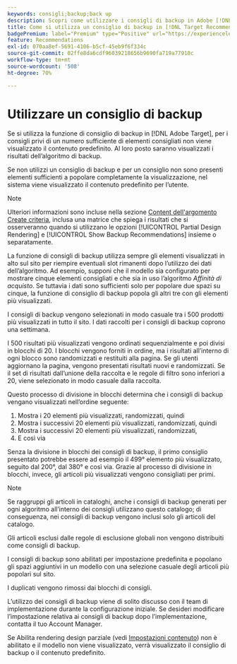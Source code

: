 ```yaml
---
keywords: consigli;backup;back up
description: Scopri come utilizzare i consigli di backup in Adobe [!DNL Target Recommendations].
title: Come si utilizza un consiglio di backup in [!DNL Target Recommendations]?
badgePremium: label="Premium" type="Positive" url="https://experienceleague.adobe.com/docs/target/using/introduction/intro.html?lang=it#premium newtab=true" tooltip="Scopri cosa è incluso in Target Premium."
feature: Recommendations
exl-id: 070aa8ef-5691-4106-b5cf-45eb9f6f334c
source-git-commit: 02ffe8da6cdf96039218656b9690fa719a77910c
workflow-type: tm+mt
source-wordcount: '508'
ht-degree: 70%

---
```


# Utilizzare un consiglio di backup

Se si utilizza la funzione di consiglio di backup in [!DNL Adobe Target], per i consigli privi di un numero sufficiente di elementi consigliati non viene visualizzato il contenuto predefinito. Al loro posto saranno visualizzati i risultati dell’algoritmo di backup.

Se non utilizzi un consiglio di backup e per un consiglio non sono presenti elementi sufficienti a popolare completamente la visualizzazione, nel sistema viene visualizzato il contenuto predefinito per l’utente.

>[!NOTE]
>
>Ulteriori informazioni sono incluse nella sezione [Content dell&#39;argomento Create criteria](/help/main/c-recommendations/c-algorithms/create-new-algorithm.md#content), inclusa una matrice che spiega i risultati che si osserveranno quando si utilizzano le opzioni [!UICONTROL Partial Design Rendering] e [!UICONTROL Show Backup Recommendations] insieme o separatamente.

La funzione di consigli di backup utilizza sempre gli elementi visualizzati in alto sul sito per riempire eventuali slot rimanenti dopo l’utilizzo dei dati dell’algoritmo. Ad esempio, supponi che il modello sia configurato per mostrare cinque elementi consigliati e che sia in uso l’algoritmo *Affinità di acquisto*. Se tuttavia i dati sono sufficienti solo per popolare due spazi su cinque, la funzione di consiglio di backup popola gli altri tre con gli elementi più visualizzati.

I consigli di backup vengono selezionati in modo casuale tra i 500 prodotti più visualizzati in tutto il sito. I dati raccolti per i consigli di backup coprono una settimana.

I 500 risultati più visualizzati vengono ordinati sequenzialmente e poi divisi in blocchi di 20. I blocchi vengono forniti in ordine, ma i risultati all’interno di ogni blocco sono randomizzati e restituiti alla pagina. Se gli utenti aggiornano la pagina, vengono presentati risultati nuovi e randomizzati. Se il set di risultati dall’unione della raccolta e le regole di filtro sono inferiori a 20, viene selezionato in modo casuale dalla raccolta.

Questo processo di divisione in blocchi determina che i consigli di backup vengano visualizzati nell’ordine seguente:

1. Mostra i 20 elementi più visualizzati, randomizzati, quindi
1. Mostra i successivi 20 elementi più visualizzati, randomizzati, quindi
1. Mostra i successivi 20 elementi più visualizzati, randomizzati,
1. E così via

Senza la divisione in blocchi dei consigli di backup, il primo consiglio presentato potrebbe essere ad esempio il 499° elemento più visualizzato, seguito dal 200°, dal 380° e così via. Grazie al processo di divisione in blocchi, invece, gli articoli più visualizzati vengono consigliati per primi.

>[!NOTE]
>
>Se raggruppi gli articoli in cataloghi, anche i consigli di backup generati per ogni algoritmo all’interno dei consigli utilizzano questo catalogo; di conseguenza, nei consigli di backup vengono inclusi solo gli articoli del catalogo.

Gli articoli esclusi dalle regole di esclusione globali non vengono distribuiti come consigli di backup.

I consigli di backup sono abilitati per impostazione predefinita e popolano gli spazi aggiuntivi in un modello con una selezione casuale degli articoli più popolari sul sito.

I duplicati vengono rimossi dai blocchi di consigli.

L’utilizzo dei consigli di backup viene di solito discusso con il team di implementazione durante la configurazione iniziale. Se desideri modificare l’impostazione relativa ai consigli di backup dopo l’implementazione, contatta il tuo Account Manager.

Se Abilita rendering design parziale (vedi [Impostazioni contenuto](/help/main/c-recommendations/c-algorithms/create-new-algorithm.md#content)) non è abilitato e il modello non viene visualizzato, verrà visualizzato il consiglio di backup o il contenuto predefinito.
